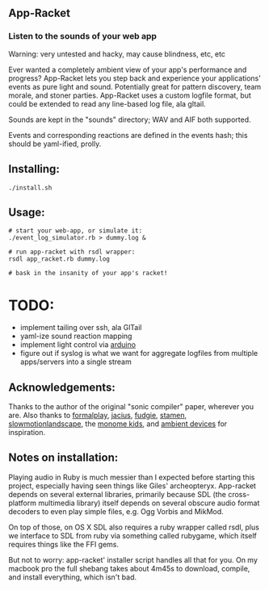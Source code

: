 ## App-Racket
### Listen to the sounds of your web app

Warning: very untested and hacky, may cause blindness, etc, etc

Ever wanted a completely ambient view of your app's performance and
progress? App-Racket lets you step back and experience your
applications' events as pure light and sound. Potentially great for
pattern discovery, team morale, and stoner parties. App-Racket uses
a custom logfile format, but could be extended to read any line-based
log file, ala gltail.

Sounds are kept in the "sounds" directory; WAV and AIF both supported.

Events and corresponding reactions are defined in the events hash;
this should be yaml-ified, prolly.

## Installing:

    ./install.sh

## Usage:

    # start your web-app, or simulate it:
    ./event_log_simulator.rb > dummy.log &

    # run app-racket with rsdl wrapper:
    rsdl app_racket.rb dummy.log

    # bask in the insanity of your app's racket!

# TODO:
 * implement tailing over ssh, ala GlTail
 * yaml-ize sound reaction mapping
 * implement light control via [arduino](http://rad.rubyforge.org/)
 * figure out if syslog is what we want for aggregate logfiles from
   multiple apps/servers into a single stream

## Acknowledgements:
Thanks to the author of the original "sonic compiler" paper, wherever you are. Also thanks to
[formalplay](http://formalplay.com),
[jacius](http://github.com/jacius),
[fudgie](http://www.fudgie.org),
[stamen](http://stamen.com/),
[slowmotionlandscape](http://companypolicy.tv),
the [monome kids](http://monome.org/),
and [ambient devices](http://ambientdevices.myshopify.com/products/stock-orb)
for inspiration. 

## Notes on installation:
Playing audio in Ruby is much messier than I expected before starting
this project, especially having seen things like Giles' archeopteryx.
App-racket depends on several external libraries, primarily because
SDL (the cross-platform multimedia library) itself depends on several
obscure audio format decoders to even play simple files, e.g. Ogg
Vorbis and MikMod.

On top of those, on OS X SDL also requires a ruby wrapper called
rsdl, plus we interface to SDL from ruby via something called
rubygame, which itself requires things like the FFI gems.

But not to worry: app-racket' installer script handles all that
for you. On my macbook pro the full shebang takes about 4m45s to
download, compile, and install everything, which isn't bad.
